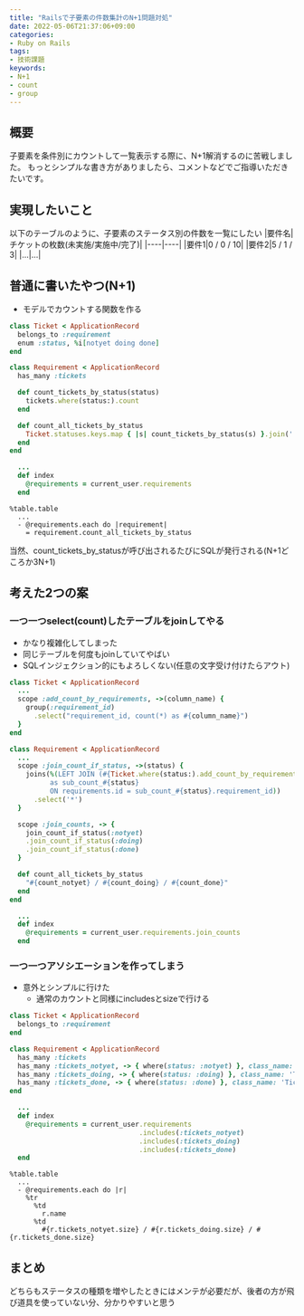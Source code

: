 ```yaml
---
title: "Railsで子要素の件数集計のN+1問題対処"
date: 2022-05-06T21:37:06+09:00
categories:
- Ruby on Rails
tags:
- 技術課題
keywords:
- N+1
- count
- group
---
```

## 概要
子要素を条件別にカウントして一覧表示する際に、N+1解消するのに苦戦しました。
もっとシンプルな書き方がありましたら、コメントなどでご指導いただきたいです。

## 実現したいこと
以下のテーブルのように、子要素のステータス別の件数を一覧にしたい
|要件名|チケットの枚数(未実施/実施中/完了)|
|----|----|
|要件1|0 / 0 / 10|
|要件2|5 / 1 / 3|
|...|...|

## 普通に書いたやつ(N+1)
- モデルでカウントする関数を作る
```ruby:app/models/ticket.rb
class Ticket < ApplicationRecord
  belongs_to :requirement
  enum :status, %i[notyet doing done]
end
```
```ruby:app/models/requirement.rb
class Requirement < ApplicationRecord
  has_many :tickets

  def count_tickets_by_status(status)
    tickets.where(status:).count
  end

  def count_all_tickets_by_status
    Ticket.statuses.keys.map { |s| count_tickets_by_status(s) }.join(' / ')
  end
end
```
```ruby:app/controllers/requirements_controller.rb
  ...
  def index
    @requirements = current_user.requirements
  end
```
```haml:app/views/requirements/index.html.haml
%table.table
  ...
  - @requirements.each do |requirement|
    = requirement.count_all_tickets_by_status
```

当然、count_tickets_by_statusが呼び出されるたびにSQLが発行される(N+1どころか3N+1)

## 考えた2つの案
### 一つ一つselect(count)したテーブルをjoinしてやる
- かなり複雑化してしまった
- 同じテーブルを何度もjoinしていてやばい
- SQLインジェクション的にもよろしくない(任意の文字受け付けたらアウト)
```ruby:app/models/ticket.rb
class Ticket < ApplicationRecord
  ...
  scope :add_count_by_requirements, ->(column_name) {
    group(:requirement_id)
      .select("requirement_id, count(*) as #{column_name}")
  }
end
```
```ruby:app/models/requirement.rb
class Requirement < ApplicationRecord
  ...
  scope :join_count_if_status, ->(status) {
    joins(%(LEFT JOIN (#{Ticket.where(status:).add_count_by_requirements("count_#{status}").to_sql})
          as sub_count_#{status}
          ON requirements.id = sub_count_#{status}.requirement_id))
      .select('*')
  }

  scope :join_counts, -> {
    join_count_if_status(:notyet)
    .join_count_if_status(:doing)
    .join_count_if_status(:done)
  }

  def count_all_tickets_by_status
    "#{count_notyet} / #{count_doing} / #{count_done}"
  end
end
```

```ruby:app/controllers/requirements_controller.rb
  ...
  def index
    @requirements = current_user.requirements.join_counts
  end
```

### 一つ一つアソシエーションを作ってしまう
- 意外とシンプルに行けた
   - 通常のカウントと同様にincludesとsizeで行ける

```ruby:app/models/ticket.rb
class Ticket < ApplicationRecord
  belongs_to :requirement
end
```
```ruby:app/models/requirement.rb
class Requirement < ApplicationRecord
  has_many :tickets
  has_many :tickets_notyet, -> { where(status: :notyet) }, class_name: 'Ticket'
  has_many :tickets_doing, -> { where(status: :doing) }, class_name: 'Ticket'
  has_many :tickets_done, -> { where(status: :done) }, class_name: 'Ticket'
end
```

```ruby:app/controllers/requirements_controller.rb
  ...
  def index
    @requirements = current_user.requirements
                                .includes(:tickets_notyet)
                                .includes(:tickets_doing)
                                .includes(:tickets_done)
  end
```

```haml:app/views/requirements/index.html.haml
%table.table
  ...
  - @requirements.each do |r|
    %tr
      %td
        r.name
      %td
        #{r.tickets_notyet.size} / #{r.tickets_doing.size} / #{r.tickets_done.size}
```

## まとめ
どちらもステータスの種類を増やしたときにはメンテが必要だが、後者の方が飛び道具を使っていない分、分かりやすいと思う
